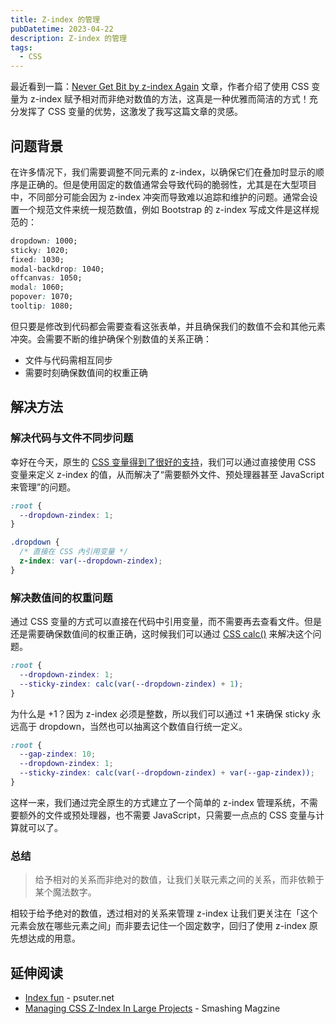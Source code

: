 ```yaml
---
title: Z-index 的管理
pubDatetime: 2023-04-22
description: Z-index 的管理
tags:
  - CSS
---
```


最近看到一篇：[Never Get Bit by z-index Again](https://rimdev.io/never-get-bit-by-z-index-again) 文章，作者介绍了使用 CSS 变量为 z-index 赋予相对而非绝对数值的方法，这真是一种优雅而简洁的方式！充分发挥了 CSS 变量的优势，这激发了我写这篇文章的灵感。

## 问题背景

在许多情况下，我们需要调整不同元素的 z-index，以确保它们在叠加时显示的顺序是正确的。但是使用固定的数值通常会导致代码的脆弱性，尤其是在大型项目中，不同部分可能会因为 z-index 冲突而导致难以追踪和维护的问题。通常会设置一个规范文件来统一规范数值，例如 Bootstrap 的 z-index 写成文件是这样规范的：

```css
dropdown: 1000;
sticky: 1020;
fixed: 1030;
modal-backdrop: 1040;
offcanvas: 1050;
modal: 1060;
popover: 1070;
tooltip: 1080;
```

但只要是修改到代码都会需要查看这张表单，并且确保我们的数值不会和其他元素冲突。会需要不断的维护确保个别数值的关系正确：

- 文件与代码需相互同步
- 需要时刻确保数值间的权重正确

## 解决方法

### 解决代码与文件不同步问题

幸好在今天，原生的 [CSS 变量得到了很好的支持](https://caniuse.com/css-variables)，我们可以通过直接使用 CSS 变量来定义 z-index 的值，从而解决了“需要额外文件、预处理器甚至 JavaScript 来管理”的问题。

```css
:root {
  --dropdown-zindex: 1;
}

.dropdown {
  /* 直接在 CSS 內引用变量 */
  z-index: var(--dropdown-zindex);
}
```

### 解决数值间的权重问题

通过 CSS 变量的方式可以直接在代码中引用变量，而不需要再去查看文件。但是还是需要确保数值间的权重正确，这时候我们可以通过 [CSS calc()](https://developer.mozilla.org/en-US/docs/Web/CSS/calc) 来解决这个问题。

```css
:root {
  --dropdown-zindex: 1;
  --sticky-zindex: calc(var(--dropdown-zindex) + 1);
}
```

为什么是 +1？因为 z-index 必须是整数，所以我们可以通过 +1 来确保 sticky 永远高于 dropdown，当然也可以抽离这个数值自行统一定义。

```css
:root {
  --gap-zindex: 10;
  --dropdown-zindex: 1;
  --sticky-zindex: calc(var(--dropdown-zindex) + var(--gap-zindex));
}
```

这样一来，我们通过完全原生的方式建立了一个简单的 z-index 管理系统，不需要额外的文件或预处理器，也不需要 JavaScript，只需要一点点的 CSS 变量与计算就可以了。

### 总结

> 给予相对的关系而非绝对的数值，让我们关联元素之间的关系，而非依赖于某个魔法数字。

相较于给予绝对的数值，透过相对的关系来管理 z-index 让我们更关注在「这个元素会放在哪些元素之间」而非要去记住一个固定数字，回归了使用 z-index 原先想达成的用意。

## 延伸阅读

- [Index fun](https://psuter.net/2019/07/07/z-index) - psuter.net
- [Managing CSS Z-Index In Large Projects](https://www.smashingmagazine.com/2021/02/css-z-index-large-projects/) - Smashing Magzine
